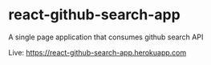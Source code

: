 # react-github-search-app
A single page application that consumes github search API

Live: https://react-github-search-app.herokuapp.com
